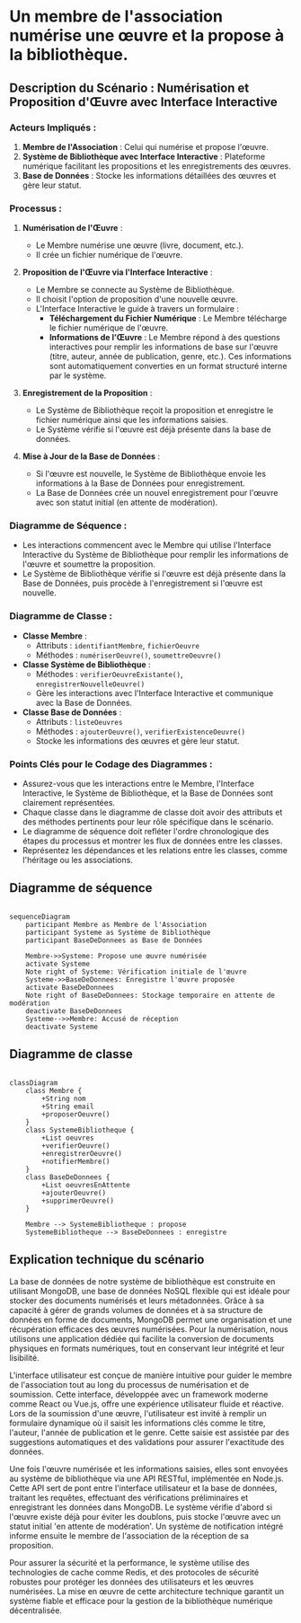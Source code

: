 # Un membre de l'association numérise une œuvre et la propose à la bibliothèque.

## Description du Scénario : Numérisation et Proposition d'Œuvre avec Interface Interactive

### Acteurs Impliqués :
1. **Membre de l'Association** : Celui qui numérise et propose l'œuvre.
2. **Système de Bibliothèque avec Interface Interactive** : Plateforme numérique facilitant les propositions et les enregistrements des œuvres.
3. **Base de Données** : Stocke les informations détaillées des œuvres et gère leur statut.

### Processus :
1. **Numérisation de l'Œuvre** :
   - Le Membre numérise une œuvre (livre, document, etc.).
   - Il crée un fichier numérique de l'œuvre.

2. **Proposition de l'Œuvre via l'Interface Interactive** :
   - Le Membre se connecte au Système de Bibliothèque.
   - Il choisit l'option de proposition d'une nouvelle œuvre.
   - L'Interface Interactive le guide à travers un formulaire :
     - **Téléchargement du Fichier Numérique** : Le Membre télécharge le fichier numérique de l'œuvre.
     - **Informations de l'Œuvre** : Le Membre répond à des questions interactives pour remplir les informations de base sur l'œuvre (titre, auteur, année de publication, genre, etc.). Ces informations sont automatiquement converties en un format structuré interne par le système.

3. **Enregistrement de la Proposition** :
   - Le Système de Bibliothèque reçoit la proposition et enregistre le fichier numérique ainsi que les informations saisies.
   - Le Système vérifie si l'œuvre est déjà présente dans la base de données.

4. **Mise à Jour de la Base de Données** :
   - Si l'œuvre est nouvelle, le Système de Bibliothèque envoie les informations à la Base de Données pour enregistrement.
   - La Base de Données crée un nouvel enregistrement pour l'œuvre avec son statut initial (en attente de modération).

### Diagramme de Séquence :
- Les interactions commencent avec le Membre qui utilise l'Interface Interactive du Système de Bibliothèque pour remplir les informations de l'œuvre et soumettre la proposition.
- Le Système de Bibliothèque vérifie si l'œuvre est déjà présente dans la Base de Données, puis procède à l'enregistrement si l'œuvre est nouvelle.

### Diagramme de Classe :
- **Classe Membre** :
  - Attributs : `identifiantMembre`, `fichierOeuvre`
  - Méthodes : `numériserOeuvre()`, `soumettreOeuvre()`
- **Classe Système de Bibliothèque** :
  - Méthodes : `verifierOeuvreExistante()`, `enregistrerNouvelleOeuvre()`
  - Gère les interactions avec l'Interface Interactive et communique avec la Base de Données.
- **Classe Base de Données** :
  - Attributs : `listeOeuvres`
  - Méthodes : `ajouterOeuvre()`, `verifierExistenceOeuvre()`
  - Stocke les informations des œuvres et gère leur statut.

### Points Clés pour le Codage des Diagrammes :
- Assurez-vous que les interactions entre le Membre, l'Interface Interactive, le Système de Bibliothèque, et la Base de Données sont clairement représentées.
- Chaque classe dans le diagramme de classe doit avoir des attributs et des méthodes pertinents pour leur rôle spécifique dans le scénario.
- Le diagramme de séquence doit refléter l'ordre chronologique des étapes du processus et montrer les flux de données entre les classes.
- Représentez les dépendances et les relations entre les classes, comme l'héritage ou les associations.


## Diagramme de séquence 

```mermaid

sequenceDiagram
    participant Membre as Membre de l'Association
    participant Systeme as Système de Bibliothèque
    participant BaseDeDonnees as Base de Données

    Membre->>Systeme: Propose une œuvre numérisée
    activate Systeme
    Note right of Systeme: Vérification initiale de l'œuvre
    Systeme->>BaseDeDonnees: Enregistre l'œuvre proposée
    activate BaseDeDonnees
    Note right of BaseDeDonnees: Stockage temporaire en attente de modération
    deactivate BaseDeDonnees
    Systeme-->>Membre: Accusé de réception
    deactivate Systeme

```
## Diagramme de classe 

```mermaid

classDiagram
    class Membre {
        +String nom
        +String email
        +proposerOeuvre()
    }
    class SystemeBibliotheque {
        +List oeuvres
        +verifierOeuvre()
        +enregistrerOeuvre()
        +notifierMembre()
    }
    class BaseDeDonnees {
        +List oeuvresEnAttente
        +ajouterOeuvre()
        +supprimerOeuvre()
    }
    
    Membre --> SystemeBibliotheque : propose
    SystemeBibliotheque --> BaseDeDonnees : enregistre
```

## Explication technique du scénario 

La base de données de notre système de bibliothèque est construite en utilisant MongoDB, une base de données NoSQL flexible qui est idéale pour stocker des documents numérisés et leurs métadonnées. Grâce à sa capacité à gérer de grands volumes de données et à sa structure de données en forme de documents, MongoDB permet une organisation et une récupération efficaces des œuvres numérisées. Pour la numérisation, nous utilisons une application dédiée qui facilite la conversion de documents physiques en formats numériques, tout en conservant leur intégrité et leur lisibilité.

L'interface utilisateur est conçue de manière intuitive pour guider le membre de l'association tout au long du processus de numérisation et de soumission. Cette interface, développée avec un framework moderne comme React ou Vue.js, offre une expérience utilisateur fluide et réactive. Lors de la soumission d'une œuvre, l'utilisateur est invité à remplir un formulaire dynamique où il saisit les informations clés comme le titre, l'auteur, l'année de publication et le genre. Cette saisie est assistée par des suggestions automatiques et des validations pour assurer l'exactitude des données.

Une fois l'œuvre numérisée et les informations saisies, elles sont envoyées au système de bibliothèque via une API RESTful, implémentée en Node.js. Cette API sert de pont entre l'interface utilisateur et la base de données, traitant les requêtes, effectuant des vérifications préliminaires et enregistrant les données dans MongoDB. Le système vérifie d'abord si l'œuvre existe déjà pour éviter les doublons, puis stocke l'œuvre avec un statut initial 'en attente de modération'. Un système de notification intégré informe ensuite le membre de l'association de la réception de sa proposition.

Pour assurer la sécurité et la performance, le système utilise des technologies de cache comme Redis, et des protocoles de sécurité robustes pour protéger les données des utilisateurs et les œuvres numérisées. La mise en œuvre de cette architecture technique garantit un système fiable et efficace pour la gestion de la bibliothèque numérique décentralisée.
